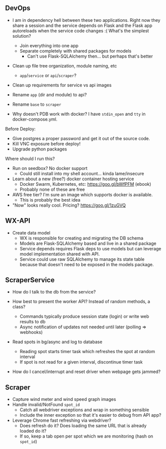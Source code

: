 
## DevOps ##

- I am in dependency hell between these two applications. Right now they share
  a session and the service depends on Flask and the Flask app autoreloads when
  the service code changes :( What's the simplest solution?
  - Join everything into one app
  - Separate completely with shared packages for models
    - Can't use Flask-SQLAlchemy then... but perhaps that's better

- Clean up file tree organization, module naming, etc
  - `app`/`service` or `api`/`scraper`?
- Clean up requirements for service vs api images
- Rename `app` (dir and module) to api?
- Rename `base` to `scraper`
- Why doesn't PDB work with docker? I have `stdin_open` and `tty` in
  docker-compose.yml.

Before Deploy:
  - Give postgres a proper password and get it out of the source code.
  - Kill VNC exposure before deploy!
  - Upgrade python packages

Where should I run this?
  - Run on seedbox? No docker support
    - Could still install into my shell account... kinda lame/insecure
  - Learn about a new (free?) docker container hosting service
    - Docker Swarm, Kubernetes, etc: https://goo.gl/bWfPFM (ebook)
    - Probably none of these are free
  - AWS free tier? I'm sure an image which supports docker is available.
    - This is probably the best idea
  - "Now" looks really cool. Pricing? https://goo.gl/1zuGVQ

## WX-API ##

- Create data model
  - WX is responsible for creating and migrating the DB schema
  - Models are Flask-SQLAlchemy based and live in a shared package
  - Service depends requires Flask deps to use models but can leverage model
    implementation shared with API.
  - Service could use raw SQLAlchemy to manage its state table because that
    doesn't need to be exposed in the models package.

## ScraperService ##

- How do I talk to the db from the service?

- How best to present the worker API? Instead of random methods, a class?
  - Commands typically produce session state (login) or write web results to db
  - Async notification of updates not needed until later (polling => webhooks)

- Read spots in bg/async and log to database
  - Reading spot starts timer task which refreshes the spot at random interval
  - If spot is not read for a given interval, discontinue timer task

- How do I cancel/interrupt and reset driver when webpage gets jammed?

## Scraper ##

- Capture wind meter and wind speed graph images
- Handle invalid/NotFound `spot_id`
  - Catch all webdriver exceptions and wrap in something sensible
  - Include the inner exception so that it's easier to debug from API app?
- Leverage Chrome fast refreshing via webdriver?
  - Does refresh do it? Does loading the same URL that is already loaded do it?
  - If so, keep a tab open per spot which we are monitoring (hash on `spot_id`)
